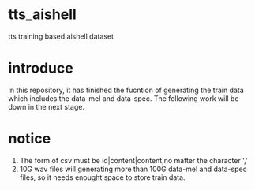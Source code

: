 # tts_aishell
tts training based aishell dataset
# introduce
In this repository, it has finished the fucntion of generating the train data which includes the data-mel and data-spec.
The following work will be down in the next stage.
# notice
1. The form of csv must be id|content|content,no matter the character ','
2. 10G wav files will generating more than 100G data-mel and data-spec files, so it needs enought space to store train data.
